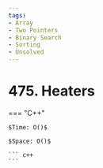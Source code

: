 ```yaml
---
tags:
- Array
- Two Pointers
- Binary Search
- Sorting
- Unsolved
---
```



# 475. Heaters

=== "C++"

    $Time: O()$

    $Space: O()$

    ``` c++
    ```